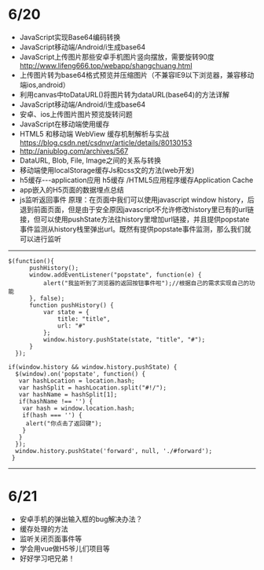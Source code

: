 
# 6/20 
 - JavaScript实现Base64编码转换
 - JavaScript移动端/Android/i生成base64
 - JavaScript上传图片那些安卓手机图片竖向摆放，需要旋转90度  http://www.lifeng666.top/webapp/shangchuang.html
 - 上传图片转为base64格式预览并压缩图片（不兼容IE9以下浏览器，兼容移动端ios,android）
 - 利用canvas中toDataURL()将图片转为dataURL(base64)的方法详解
 - JavaScript移动端/Android/i生成base64
 - 安卓、ios上传图片图片预览旋转问题
 - JavaScript在移动端使用缓存
 - HTML5 和移动端 WebView 缓存机制解析与实战 https://blog.csdn.net/csdnvr/article/details/80130153
 - http://aniublog.com/archives/567
 - DataURL, Blob, File, Image之间的关系与转换
 - 移动端使用localStorage缓存Js和css文的方法(web开发)
 - h5缓存---application应用 h5缓存 /HTML5应用程序缓存Application Cache
 - app嵌入的H5页面的数据埋点总结
 - js监听返回事件 原理：在页面中我们可以使用javascript window history，后退到前面页面，但是由于安全原因javascript不允许修改history里已有的url链接，但可以使用pushState方法往history里增加url链接，并且提供popstate事件监测从history栈里弹出url。既然有提供popstate事件监测，那么我们就可以进行监听
----

    $(function(){
          pushHistory();
          window.addEventListener("popstate", function(e) {
              alert("我监听到了浏览器的返回按钮事件啦");//根据自己的需求实现自己的功能
          }, false);
          function pushHistory() {
              var state = {
                  title: "title",
                  url: "#"
              };
              window.history.pushState(state, "title", "#");
          }
      });
    
    if(window.history && window.history.pushState) {
      $(window).on('popstate', function() {
       var hashLocation = location.hash;
       var hashSplit = hashLocation.split("#!/");
       var hashName = hashSplit[1];
       if(hashName !== '') {
        var hash = window.location.hash;
        if(hash === '') {
         alert("你点击了返回键");
        }
       }
      });
      window.history.pushState('forward', null, './#forward');
     }
 ---   
 
 # 6/21
 - 安卓手机的弹出输入框的bug解决办法？
 - 缓存处理的方法
 - 监听关闭页面事件等
 - 学会用vue做H5爷儿们项目等
 - 好好学习吧兄弟！
 
